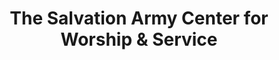 ---
title: "The Salvation Army Center for Worship & Service"
url: /goldsboro/the-salvation-army-center-for-worship-and-service/
shop: charity
---